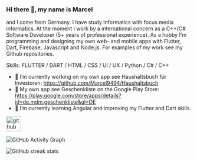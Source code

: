 ### Hi there 👋, my name is Marcel
and I come from Germany. I have study Informatics with focus media informatics. At the moment I work by a international concern as a C++/C# Software Developer (5+ years of professional experience). As a hobby I'm programming and designing my own web- and mobile apps with Flutter, Dart, Firebase, Javascript and Node.js. For examples of my work see my Github repositories.

Skills: FLUTTER / DART / HTML / CSS / UI / UX / Python / C# / C++

- 🔭 I’m currently working on my own app see Haushaltsbuch für Investoren: https://github.com/Marcel9494/Haushaltsbuch
- 🔭 My own app see Geschenkliste on the Google Play Store: https://play.google.com/store/apps/details?id=de.mdm.geschenkliste&gl=DE
- 🌱 I’m currently learning Angular and improving my Flutter and Dart skills.

[<img src='https://cdn.jsdelivr.net/npm/simple-icons@3.0.1/icons/github.svg' alt='github' height='40'>](https://github.com/Marcel9494)

![GitHub Activity Graph](https://activity-graph.herokuapp.com/graph?username=Marcel9494)  

![GitHub streak stats](https://github-readme-streak-stats.herokuapp.com/?user=Marcel9494)  



